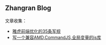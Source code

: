 ## Zhangran Blog

文章收集：

* [雅虎前端优化的35条军规](http://www.cnblogs.com/xianyulaodi/p/5755079.html)
* [写一个兼容AMD,CommandJS,全局变量的js库](https://75team.com/post/%E8%AF%91%E7%A5%9E%E9%A9%AC%E6%98%AFamd-commonjs-umd.html)